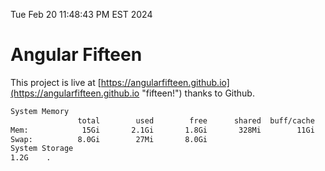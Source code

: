 Tue Feb 20 11:48:43 PM EST 2024

# Angular Fifteen


This project is live at [https://angularfifteen.github.io](https://angularfifteen.github.io "fifteen!") thanks to Github.

```bash
System Memory
               total        used        free      shared  buff/cache   available
Mem:            15Gi       2.1Gi       1.8Gi       328Mi        11Gi        13Gi
Swap:          8.0Gi        27Mi       8.0Gi
System Storage
1.2G	.
```
```bash
